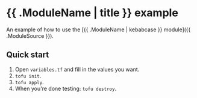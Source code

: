 # {{ .ModuleName | title }} example

An example of how to use the [{{ .ModuleName | kebabcase }} module]({{ .ModuleSource }}).

## Quick start

1. Open `variables.tf` and fill in the values you want.
2. `tofu init`.
3. `tofu apply`.
4. When you're done testing: `tofu destroy`.